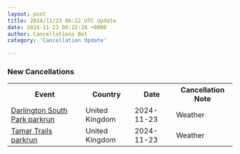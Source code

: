 ```yaml
---
layout: post
title: 2024/11/23 06:22 UTC Update
date: 2024-11-23 06:22:28 +0000
author: Cancellations Bot
category: 'Cancellation Update'

---
```


<h3>New Cancellations</h3>
<div class='hscrollable'>
<table style='width: 100%'>
    <tr>
        <th>Event</th>
        <th>Country</th>
        <th>Date</th>
        <th>Cancellation Note</th>
    </tr>
    <tr>
        <td><a href="https://www.parkrun.org.uk/darlingtonsouthpark">Darlington South Park parkrun</a></td>
        <td>United Kingdom</td>
        <td>2024-11-23</td>
        <td>Weather</td>
    </tr>
    <tr>
        <td><a href="https://www.parkrun.org.uk/tamartrails">Tamar Trails parkrun</a></td>
        <td>United Kingdom</td>
        <td>2024-11-23</td>
        <td>Weather</td>
    </tr>
</table>
</div>
